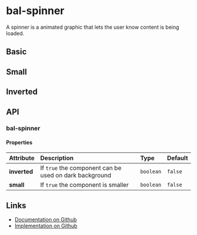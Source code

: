 # bal-spinner

<!-- START: human documentation top -->

A spinner is a animated graphic that lets the user know content is being loaded.

<!-- END: human documentation top -->

## Basic

<ClientOnly>  <docs-demo-bal-spinner-84></docs-demo-bal-spinner-84></ClientOnly>


## Small

<ClientOnly>  <docs-demo-bal-spinner-85></docs-demo-bal-spinner-85></ClientOnly>


## Inverted

<ClientOnly>  <docs-demo-bal-spinner-86></docs-demo-bal-spinner-86></ClientOnly>



## API

### bal-spinner

#### Properties

| Attribute    | Description                                            | Type      | Default |
| :----------- | :----------------------------------------------------- | :-------- | :------ |
| **inverted** | If `true` the component can be used on dark background | `boolean` | `false` |
| **small**    | If `true` the component is smaller                     | `boolean` | `false` |



<!-- START: human documentation bottom -->

<!-- END: human documentation bottom -->


## Links

* [Documentation on Github](https://github.com/baloise/ui-library/blob/master/docs/src/components/components/bal-spinner.md)
* [Implementation on Github](https://github.com/baloise/ui-library/blob/master/packages/components/src/components/bal-spinner)

